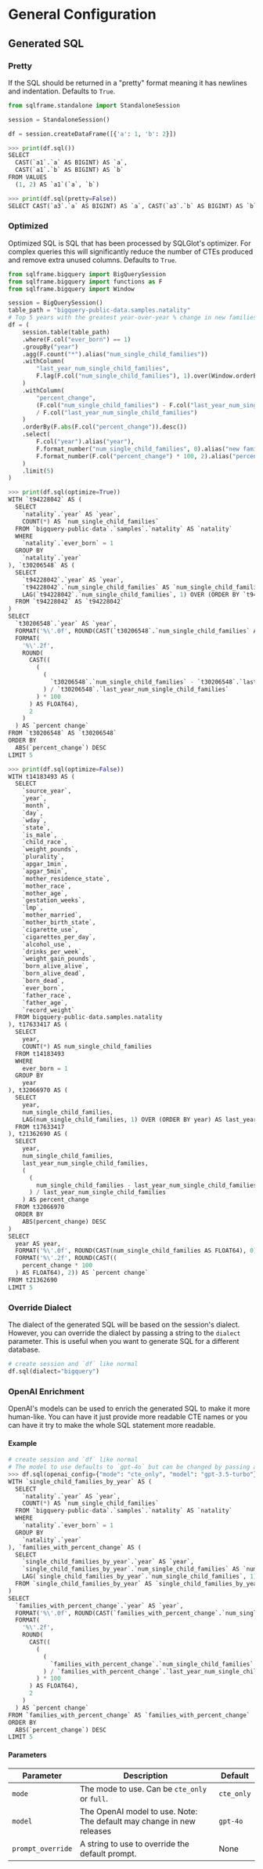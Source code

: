 # General Configuration

## Generated SQL

### Pretty

If the SQL should be returned in a "pretty" format meaning it has newlines and indentation. Defaults to `True`.

```python
from sqlframe.standalone import StandaloneSession

session = StandaloneSession()

df = session.createDataFrame([{'a': 1, 'b': 2}])
```
```python
>>> print(df.sql())
SELECT
  CAST(`a1`.`a` AS BIGINT) AS `a`,
  CAST(`a1`.`b` AS BIGINT) AS `b`
FROM VALUES
  (1, 2) AS `a1`(`a`, `b`)
```
```python
>>> print(df.sql(pretty=False))
SELECT CAST(`a3`.`a` AS BIGINT) AS `a`, CAST(`a3`.`b` AS BIGINT) AS `b` FROM VALUES (1, 2) AS `a3`(`a`, `b`)
```

### Optimized

Optimized SQL is SQL that has been processed by SQLGlot's optimizer. For complex queries this will significantly reduce the number of CTEs produced and remove extra unused columns. Defaults to `True`.

```python
from sqlframe.bigquery import BigQuerySession
from sqlframe.bigquery import functions as F
from sqlframe.bigquery import Window

session = BigQuerySession()
table_path = "bigquery-public-data.samples.natality"
# Top 5 years with the greatest year-over-year % change in new families with single child
df = (
    session.table(table_path)
    .where(F.col("ever_born") == 1)
    .groupBy("year")
    .agg(F.count("*").alias("num_single_child_families"))
    .withColumn(
        "last_year_num_single_child_families", 
        F.lag(F.col("num_single_child_families"), 1).over(Window.orderBy("year"))
    )
    .withColumn(
        "percent_change", 
        (F.col("num_single_child_families") - F.col("last_year_num_single_child_families")) 
        / F.col("last_year_num_single_child_families")
    )
    .orderBy(F.abs(F.col("percent_change")).desc())
    .select(
        F.col("year").alias("year"),
        F.format_number("num_single_child_families", 0).alias("new families single child"),
        F.format_number(F.col("percent_change") * 100, 2).alias("percent change"),
    )
    .limit(5)
)
```
```python
>>> print(df.sql(optimize=True))
WITH `t94228042` AS (
  SELECT
    `natality`.`year` AS `year`,
    COUNT(*) AS `num_single_child_families`
  FROM `bigquery-public-data`.`samples`.`natality` AS `natality`
  WHERE
    `natality`.`ever_born` = 1
  GROUP BY
    `natality`.`year`
), `t30206548` AS (
  SELECT
    `t94228042`.`year` AS `year`,
    `t94228042`.`num_single_child_families` AS `num_single_child_families`,
    LAG(`t94228042`.`num_single_child_families`, 1) OVER (ORDER BY `t94228042`.`year`) AS `last_year_num_single_child_families`
  FROM `t94228042` AS `t94228042`
)
SELECT
  `t30206548`.`year` AS `year`,
  FORMAT('%\'.0f', ROUND(CAST(`t30206548`.`num_single_child_families` AS FLOAT64), 0)) AS `new families single child`,
  FORMAT(
    '%\'.2f',
    ROUND(
      CAST((
        (
          (
            `t30206548`.`num_single_child_families` - `t30206548`.`last_year_num_single_child_families`
          ) / `t30206548`.`last_year_num_single_child_families`
        ) * 100
      ) AS FLOAT64),
      2
    )
  ) AS `percent change`
FROM `t30206548` AS `t30206548`
ORDER BY
  ABS(`percent_change`) DESC
LIMIT 5
```
```python
>>> print(df.sql(optimize=False))
WITH t14183493 AS (
  SELECT
    `source_year`,
    `year`,
    `month`,
    `day`,
    `wday`,
    `state`,
    `is_male`,
    `child_race`,
    `weight_pounds`,
    `plurality`,
    `apgar_1min`,
    `apgar_5min`,
    `mother_residence_state`,
    `mother_race`,
    `mother_age`,
    `gestation_weeks`,
    `lmp`,
    `mother_married`,
    `mother_birth_state`,
    `cigarette_use`,
    `cigarettes_per_day`,
    `alcohol_use`,
    `drinks_per_week`,
    `weight_gain_pounds`,
    `born_alive_alive`,
    `born_alive_dead`,
    `born_dead`,
    `ever_born`,
    `father_race`,
    `father_age`,
    `record_weight`
  FROM bigquery-public-data.samples.natality
), t17633417 AS (
  SELECT
    year,
    COUNT(*) AS num_single_child_families
  FROM t14183493
  WHERE
    ever_born = 1
  GROUP BY
    year
), t32066970 AS (
  SELECT
    year,
    num_single_child_families,
    LAG(num_single_child_families, 1) OVER (ORDER BY year) AS last_year_num_single_child_families
  FROM t17633417
), t21362690 AS (
  SELECT
    year,
    num_single_child_families,
    last_year_num_single_child_families,
    (
      (
        num_single_child_families - last_year_num_single_child_families
      ) / last_year_num_single_child_families
    ) AS percent_change
  FROM t32066970
  ORDER BY
    ABS(percent_change) DESC
)
SELECT
  year AS year,
  FORMAT('%\'.0f', ROUND(CAST(num_single_child_families AS FLOAT64), 0)) AS `new families single child`,
  FORMAT('%\'.2f', ROUND(CAST((
    percent_change * 100
  ) AS FLOAT64), 2)) AS `percent change`
FROM t21362690
LIMIT 5
```

### Override Dialect

The dialect of the generated SQL will be based on the session's dialect. However, you can override the dialect by passing a string to the `dialect` parameter. This is useful when you want to generate SQL for a different database.

```python
# create session and `df` like normal
df.sql(dialect="bigquery")
```

### OpenAI Enrichment

OpenAI's models can be used to enrich the generated SQL to make it more human-like.
You can have it just provide more readable CTE names or you can have it try to make the whole SQL statement more readable.

#### Example

```python
# create session and `df` like normal
# The model to use defaults to `gpt-4o` but can be changed by passing a string to the `openai_model` parameter.
>>> df.sql(openai_config={"mode": "cte_only", "model": "gpt-3.5-turbo"})
WITH `single_child_families_by_year` AS (
  SELECT
    `natality`.`year` AS `year`,
    COUNT(*) AS `num_single_child_families`
  FROM `bigquery-public-data`.`samples`.`natality` AS `natality`
  WHERE
    `natality`.`ever_born` = 1
  GROUP BY
    `natality`.`year`
), `families_with_percent_change` AS (
  SELECT
    `single_child_families_by_year`.`year` AS `year`,
    `single_child_families_by_year`.`num_single_child_families` AS `num_single_child_families`,
    LAG(`single_child_families_by_year`.`num_single_child_families`, 1) OVER (ORDER BY `single_child_families_by_year`.`year`) AS `last_year_num_single_child_families`
  FROM `single_child_families_by_year` AS `single_child_families_by_year`
)
SELECT
  `families_with_percent_change`.`year` AS `year`,
  FORMAT('%\'.0f', ROUND(CAST(`families_with_percent_change`.`num_single_child_families` AS FLOAT64), 0)) AS `new families single child`,
  FORMAT(
    '%\'.2f',
    ROUND(
      CAST((
        (
          (
            `families_with_percent_change`.`num_single_child_families` - `families_with_percent_change`.`last_year_num_single_child_families`
          ) / `families_with_percent_change`.`last_year_num_single_child_families`
        ) * 100
      ) AS FLOAT64),
      2
    )
  ) AS `percent change`
FROM `families_with_percent_change` AS `families_with_percent_change`
ORDER BY
  ABS(`percent_change`) DESC
LIMIT 5
```

#### Parameters

| Parameter         | Description                                                           | Default    |
|-------------------|-----------------------------------------------------------------------|------------|
| `mode`            | The mode to use. Can be `cte_only` or `full`.                         | `cte_only` |
| `model`           | The OpenAI model to use. Note: The default may change in new releases | `gpt-4o`   |
| `prompt_override` | A string to use to override the default prompt.                       | None       |
